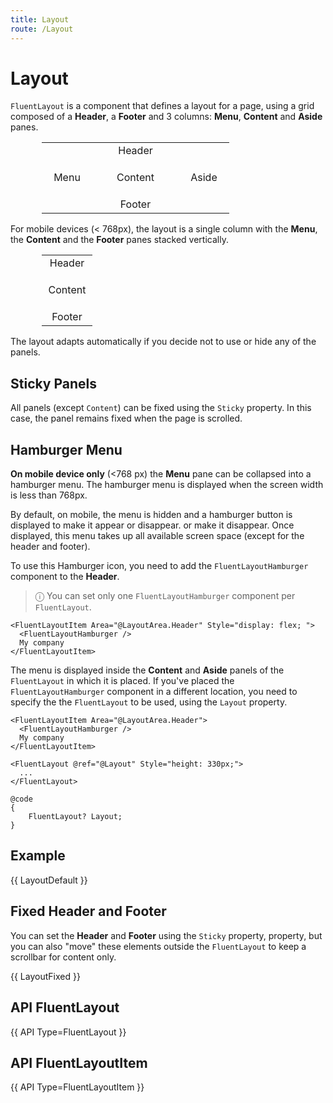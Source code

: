 ```yaml
---
title: Layout
route: /Layout
---
```


# Layout

`FluentLayout` is a component that defines a layout for a page, using a grid composed of a **Header**, a **Footer**
and 3 columns: **Menu**, **Content** and **Aside** panes.

<table class="layout-schema">
  <tr>
    <td colspan="3">Header</td>
  </tr>
  <tr>
    <td>Menu</td>
    <td style="width: 100%; height: 60px;">Content</td>
    <td>Aside</td>
  <tr>
    <td colspan="3">Footer</td>
  </tr>
</table>

For mobile devices (< 768px), the layout is a single column with the **Menu**, the **Content** and the **Footer** panes stacked vertically.

<table class="layout-schema">
  <tr>
    <td>Header</td>
  </tr>
  <tr>
    <td style="width: 100%; height: 60px;">Content</td>
  <tr>
    <td>Footer</td>
  </tr>
</table>

The layout adapts automatically if you decide not to use or hide any of the panels.

## Sticky Panels

  All panels (except `Content`) can be fixed using the `Sticky` property.
  In this case, the panel remains fixed when the page is scrolled.

## Hamburger Menu

  **On mobile device only** (<768 px) the **Menu** pane can be collapsed into a hamburger menu.
  The hamburger menu is displayed when the screen width is less than 768px.

  By default, on mobile, the menu is hidden and a hamburger button is displayed to make it appear or disappear.
  or make it disappear. Once displayed, this menu takes up all available screen space (except for the header and footer).

  To use this Hamburger icon, you need to add the `FluentLayoutHamburger` component to the **Header**.

  > &#9432; You can set only one `FluentLayoutHamburger` component per `FluentLayout`.

  ```razor
  <FluentLayoutItem Area="@LayoutArea.Header" Style="display: flex; ">
    <FluentLayoutHamburger />
    My company
  </FluentLayoutItem>
  ```

  The menu is displayed inside the **Content** and **Aside** panels of the `FluentLayout` in which it is placed.
  If you've placed the `FluentLayoutHamburger` component in a different location, you need to specify the
  the `FluentLayout` to be used, using the `Layout` property.

  ```razor
  <FluentLayoutItem Area="@LayoutArea.Header">
    <FluentLayoutHamburger />
    My company
  </FluentLayoutItem>

  <FluentLayout @ref="@Layout" Style="height: 330px;">
    ...
  </FluentLayout>

  @code
  {
      FluentLayout? Layout;
  }
  ```

## Example

{{ LayoutDefault }}

## Fixed Header and Footer

You can set the **Header** and **Footer** using the `Sticky` property,
property, but you can also "move" these elements outside the `FluentLayout` to keep a scrollbar for content only.

{{ LayoutFixed }}

## API FluentLayout

{{ API Type=FluentLayout }}

## API FluentLayoutItem

{{ API Type=FluentLayoutItem }}

<style>
  .layout-schema {
    margin-left: 50px;
    max-width: 300px;
  }

  .layout-schema td {
    text-align: center;
    vertical-align: middle;
    border: 1px solid var(--colorNeutralStroke1);
    min-width: 65px;
  }
  .layout-schema tr:first-child {
    background-color: var(--colorBrandBackgroundHover);
    color: var(--colorNeutralForegroundOnBrand);
  }

  .layout-schema tr:last-child {
    background-color: var(--colorNeutralBackgroundDisabled);
    color: var(--colorNeutralForeground1);
  }

</style>
